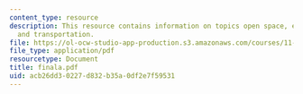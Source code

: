 ```yaml
---
content_type: resource
description: This resource contains information on topics open space, ecology, recreation
  and transportation.
file: https://ol-ocw-studio-app-production.s3.amazonaws.com/courses/11-360-community-growth-and-land-use-planning-fall-2006/acb26dd30227d832b35a0df2e7f59531_finala.pdf
file_type: application/pdf
resourcetype: Document
title: finala.pdf
uid: acb26dd3-0227-d832-b35a-0df2e7f59531
---
```

